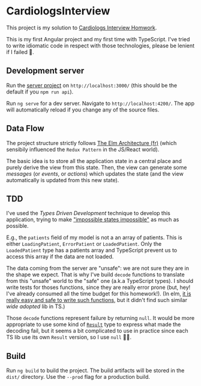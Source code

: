 # CardiologsInterview

This project is my solution to 
[Cardiologs Interview Homwork](https://github.com/CardioLogs/card-triage).

This is my first Angular project and my first time with TypeScript. I've tried
to write idiomatic code in respect with those technologies, please be lenient
if I failed 👼.

## Development server

Run the [server project](https://github.com/CardioLogs/card-triage) on
`http://localhost:3000/` (this should be the default if you `npm run api`).

Run `ng serve` for a dev server. Navigate to `http://localhost:4200/`.
The app will automatically reload if you change any of the source files.

## Data Flow

The project structure strictly follows
[The Elm Architecture (fr)](http://besnier.se/elm-workshop/#the-elm-architecture)
(which sensibily influenced the `Redux Pattern` in the JS/React world).

The basic idea is to store all the application state in a central place
and purely derive the view from this state. Then, the view can generate some
*messages* (or *events*, or *actions*) which updates the state (and the 
view automatically is updated from this new state).

## TDD

I've used the *Types Driven Development* technique to develop this application,
trying to make 
["impossible states impossible"](https://www.youtube.com/watch?v=IcgmSRJHu_8)
as much as possible.

E.g., the `patients` field of my model is not a an array of patients. This
is either `LoadingPatient`, `ErrorPatient` or `LoadedPatient`. Only the 
`LoadedPatient` type has a patients array and TypeScript prevent us to
access this array if the data are not loaded.

The data coming from the server are "unsafe": we are not sure they are in
the shape we expect. That is why I've build `decode` functions to translate
from this "unsafe" world to the "safe" one (a.k.a TypeScript types). I should
write tests for thoses functions, since they are really error prone (but, hey!
I've already consumed all the time budget for this homework!). (In elm,
[it is really easy and safe to write such functions](https://functional.christmas/2019/8),
but it didn't find such similar *wide adopted* lib in TS.)

Those `decode` functions represent failure by returning `null`. It would be 
more appropriate to use some kind of
[`Result`](https://en.wikipedia.org/wiki/Result_type)
type to express what made the decoding fail, but it seems a bit complicated
to use in practice since each TS lib use its own `Result` version, so I use
`null` 🤷‍♂️.


## Build

Run `ng build` to build the project. The build artifacts will be stored in the `dist/` directory. Use the `--prod` flag for a production build.

